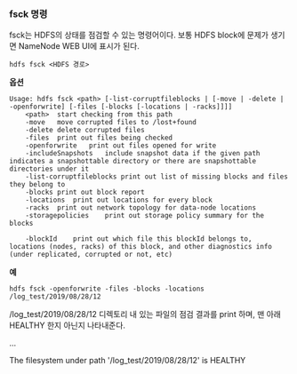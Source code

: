 ### fsck 명령



fsck는 HDFS의 상태를 점검할 수 있는 명령어이다. 보통 HDFS block에 문제가 생기면 NameNode WEB UI에 표시가 된다.

```
hdfs fsck <HDFS 경로>
```



**옵션**

```
Usage: hdfs fsck <path> [-list-corruptfileblocks | [-move | -delete | -openforwrite] [-files [-blocks [-locations | -racks]]]]
	<path>	start checking from this path
	-move	move corrupted files to /lost+found
	-delete	delete corrupted files
	-files	print out files being checked
	-openforwrite	print out files opened for write
	-includeSnapshots	include snapshot data if the given path indicates a snapshottable directory or there are snapshottable directories under it
	-list-corruptfileblocks	print out list of missing blocks and files they belong to
	-blocks	print out block report
	-locations	print out locations for every block
	-racks	print out network topology for data-node locations
	-storagepolicies	print out storage policy summary for the blocks

	-blockId	print out which file this blockId belongs to, locations (nodes, racks) of this block, and other diagnostics info (under replicated, corrupted or not, etc)

```



**예**

```
hdfs fsck -openforwrite -files -blocks -locations /log_test/2019/08/28/12
```

/log_test/2019/08/28/12 디렉토리 내 있는 파일의 점검 결과를 print 하며, 맨 아래 HEALTHY 한지 아닌지 나타내준다.



...

The filesystem under path '/log_test/2019/08/28/12' is HEALTHY